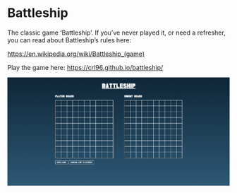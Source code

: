 # Battleship

The classic game ‘Battleship’. If you’ve never played it, or need a refresher, you can read about Battleship’s rules here:

https://en.wikipedia.org/wiki/Battleship_(game)

Play the game here:
https://crl96.github.io/battleship/

![Screenshot of game](Game_Screengrab.png)
